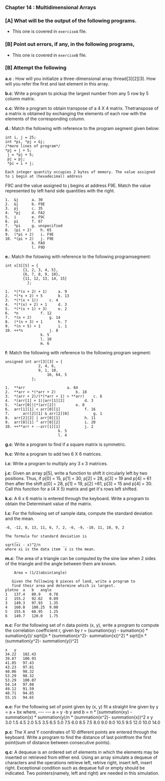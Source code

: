 ### Chapter 14 : Multidimensional Arrays

### [A] What will be the output of the following programs.

- This one is covered in `exerciseA` file.

### [B] Point out errors, if any, in the following programs,

- This one is covered in `exerciseB` file.

### [B] Attempt the following

**a.c** : How will you initialize a three-dimensional array thread[3][2][3].
How will you refer the first and last element in this array.

**b.c**: Write a program to pickup the largest number from any 5 row by 5 column 
matrix.

**c.c**: Write a program to obtain transpose of a 4 X 4 matrix. Thetranspose of a 
matrix is obtained by exchanging the elements of each row with the elements of the 
corresponding column.

**d.**: Match the following with reference to the program segment given below:

	int i, j = 25;
	int *pi, *pj = &j;
	/*more lines of program*/
	*pj = j + 5;
	 j = *pj + 5;
	 pj = pj;
	 *pi = i + j;

	Each integer quantity occupies 2 bytes of memory. The value assigned to i begin at (hexadecimal) address
F9C and the value assigned to j begins at address F9E. Match the value represented by left hand side quantities
with the right.

	1.	&j		a. 30
	2.	&j		b. F9E
	3.	pj		c. 35
	4.	*pj		d. FA2
	5.	i		e. F9C
	6. 	pi		f. 67
	7.	*pi		g. unspecified
	8. 	(pi + 2) 	h. 65
	9.	(*pi + 2)	i. F9E
	10.	*(pi + 2)	j. F9E
				k. FAO
				l. F9D

**e.**: Match the folowing with reference to the following programsegment:

	int x[3][5] = {
			{1, 2, 3, 4, 5},
			{6, 7, 8, 9, 10},
			{11, 12, 13, 14, 15}
		      };

	1. 	*(*(x + 2) + 1)		a. 9
	2. 	*(*x + 2) + 5		b. 13
	3.	*(*(x + 1))		c. 4
	4.	*(*(x) + 2) + 1		d. 3
	5.	*(*(x + 1) + 3)		e. 2
	6.	*n			f. 12
	7.	*(n + 2)		g. 14
	8.	(*(n + 3) + 1		h. 7
	9.	*(n + 5) + 1		i. 1
	10.	++*n			j. 8
					k. 5
					l. 10
					m. 6

**f**: Match the following with reference to the following program segment:

	unsigned int arr[3][3] = {
				   2, 4, 6,
				   9, 1, 10,
			           16, 64, 5
				};

	1.	**arr					a. 64
	2.	**arr < *(*arr + 2)			b. 18
	3.	*(arr + 2)/(*(*arr + 1) > **arr)	c. 6
	4. 	*(arr[1] + 1)|arr[1][2]			d. 3
	5.	*(arr[0])|*(arr[2])			e. 0
	6.	arr[1][1] < arr[0][1]			f. 16
	7.  	arr[2][1] & arr[2][0]			g. 1
	8. 	arr[2][2] | arr[0][1]			h. 11
	9. 	arr[0][1] ^ arr[0][2]			i. 20
	10.	++**arr + --arr[1][1]			j. 2
							k. 5
							l. 4

**g.c**:  Write a program to find if a square matrix is symmetric.

**h.c**:  Write a program to add two 6 X 6 matrices.

**i.c**:  Write a program to multiply any 3 x 3 matrices.

**j.c**:  Given an array p[5], write a function to shift it circularly left by 
two positions. Thus, if p[0] = 15, p[1] = 30, p[2] = 28, p[3] = 19 and p[4] = 61 
then after the shift p[0] = 28, p[1] = 19, p[2] =61, p[3] = 15 and p[4] = 30. 
Call this function for a (4 X 5) matrix and get it's rows left shifted.

**k.c**: A 6 x 6 matrix is entered through the keyboard. Write a program to 
obtain the Determinant value of the matrix.

**l.c**:  For the following set of sample data, compute the standard 
deviation and the mean.
	
	-6, -12, 8, 13, 11, 6, 7, 2, -6, -9, -10, 11, 10, 9, 2

	The formula for standard deviation is
	 	__
	sqrt(xi - x)^2/n          __
	where xi is the data item  x is the mean.

**m.c**: The area of a triangle can be computed by the sine law when
2 sides of the triangle and the angle between them are known.

		Area = (1/2)absin(angle)

       Given the following 6 pieces of land, write a program to 
       find their area and determine which is largest.
	plotno	a	b	angle
	1	137.4	80.9	0.78
	2	155.2	92.62	0.89
	3	149.3	97.93	1.35
	4	160.0	100.25	9.00
	5	155.6	68.95	1.25
	6	149.7	120.0	1.75

**n.c**: For the following set of n data points (x, y), write a 
program to compute the correlation coefficient r, given 
by 
	r = (sumation(xy) - sumation(x) * sumation(y))/
	    sqrt([n * (summation(x^2)- summation(x))^2]
	    * sqrt([n * (summation(y^2)- summation(y))^2]

	x 	y 	
	34.22	102.43
	39.87 	100.93
	41.85	97.43
	43.23	97.81
	40.06	98.32
	53.29	98.32
	53.29	100.07
	54.14	97.08
	49.12	91.59
	40.71	94.85
	55.15	94.65

**o.c**: For the following set of point given by (x, y) fit a straight line
given by y = a + bx
	where,	    ---   ---
		a =  y  -b y  and
		b = n * [summation(xy) - summation(x) * summation(y)/n * 
		    (summation(x^2)- summation(x))^2
		x	y
		3.0	1.5
		4.5	2.0
		5.5	3.5
		6.5	5.0
		7.5	6.0
		8.5	7.5
		8.0	9.0
		9.0	10.5
		9.5	12.0
		10.0	14.0

**p.c**: The X and Y coordinates of 10 different points are entered through
the keyboard. Write a program to find the distance of last pointfrom the first 
point(sum of distance between consecutive points).

**q.c**: A dequeue is an ordered set of elements in which the  elements may be 
inserted or retrieved from either end. Using an array simulate a dequeue of characters
and the operations retrieve left, retrive right, insert left, insert right. Exceptional 
condition such as dequeue full or empty should be indicated. Two pointers(namely, left
and right) are needed in this simulation.











